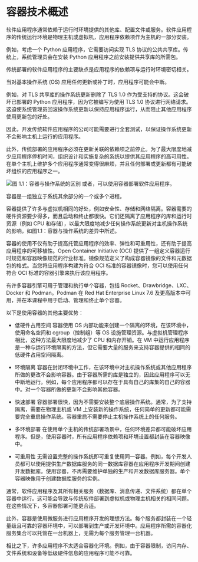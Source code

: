 # 容器技术概述

软件应用程序通常依赖于运行时环境提供的其他库、配置文件或服务。软件应用程序的传统运行环境是物理主机或虚拟机，应用程序依赖项作为主机的一部分安装。

例如，考虑一个 Python 应用程序，它需要访问实现 TLS 协议的公共共享库。传统上，系统管理员会在安装 Python 应用程序之前安装提供共享库的所需包。

传统部署的软件应用程序的主要缺点是应用程序的依赖项与运行时环境密切相关。

当对基本操作系统 (OS) 应用任何更新或补丁时，应用程序可能会中断。

例如，对 TLS 共享库的操作系统更新删除了 TLS 1.0 作为受支持的协议。这会破坏已部署的 Python 应用程序，因为它被编写为使用 TLS 1.0 协议进行网络请求。这迫使系统管理员回滚操作系统更新以保持应用程序运行，从而阻止其他应用程序使用更新包的好处。

因此，开发传统软件应用程序的公司可能需要进行全套测试，以保证操作系统更新不会影响主机上运行的应用程序。

此外，传统部署的应用程序必须在更新关联的依赖项之前停止。为了最大限度地减少应用程序停机时间，组织设计和实施复杂的系统以提供其应用程序的高可用性。在单个主机上维护多个应用程序通常变得很麻烦，并且任何部署或更新都有可能破坏组织的应用程序之一。

![图 1.1：容器与操作系统的区别](https://img-blog.csdnimg.cn/d6dda456d13348808979c4d73012c1bc.png)
或者，可以使用容器部署软件应用程序。

容器是一组独立于系统其余部分的一个或多个进程。

容器提供了许多与虚拟机相同的好处，例如安全性、存储和网络隔离。容器需要的硬件资源要少得多，而且启动和终止都很快。它们还隔离了应用程序的库和运行时资源（例如 CPU 和存储），以最大限度地减少任何操作系统更新对主机操作系统的影响，如图1.1：容器与操作系统的差异中所述。

容器的使用不仅有助于提高托管应用程序的效率、弹性和可重用性，还有助于提高应用程序的可移植性。Open Container Initiative (OCI) 提供了一组定义容器运行时规范和容器映像规范的行业标准。镜像规范定义了构成容器镜像的文件和元数据包的格式。当您将应用程序构建为符合 OCI 标准的容器镜像时，您可以使用任何符合 OCI 标准的容器引擎来执行该应用程序。

有许多容器引擎可用于管理和执行单个容器，包括 Rocket、Drawbridge、LXC、Docker 和 Podman。Podman 在 Red Hat Enterprise Linux 7.6 及更高版本中可用，并在本课程中用于启动、管理和终止单个容器。

以下是使用容器的其他主要优势：

- 低硬件占用空间
容器使用 OS 内部功能来创建一个隔离的环境，在该环境中，使用命名空间和 cgroup（控制组）等 OS 设施管理资源。与虚拟机管理程序相比，这种方法最大限度地减少了 CPU 和内存开销。在 VM 中运行应用程序是一种与运行环境隔离的方法，但它需要大量的服务来支持容器提供的相同的低硬件占用空间隔离。

- 环境隔离
容器在封闭环境中工作，在该环境中对主机操作系统或其他应用程序所做的更改不会影响容器。由于容器所需的库是独立的，因此应用程序可以无中断地运行。例如，每个应用程序都可以存在于具有自己的库集的自己的容器中。对一个容器所做的更新不会影响其他容器。

- 快速部署
容器部署很快，因为不需要安装整个底层操作系统。通常，为了支持隔离，需要在物理主机或 VM 上安装新的操作系统，任何简单的更新都可能需要完全重启操作系统。容器重启不需要停止主机操作系统上的任何服务。

- 多环境部署
在使用单个主机的传统部署场景中，任何环境差异都可能破坏应用程序。但是，使用容器时，所有应用程序依赖项和环境设置都封装在容器映像中。

- 可重用性
无需设置完整的操作系统即可重复使用同一容器。例如，每个开发人员都可以使用提供生产数据库服务的同一数据库容器在应用程序开发期间创建开发数据库。使用容器，不再需要维护单独的生产和开发数据库服务器。单个容器映像用于创建数据库服务的实例。

通常，软件应用程序及其所有相关服务（数据库、消息传递、文件系统）都在单个容器中运行。这可能会导致与传统软件部署到虚拟机或物理主机相关的相同问题。在这些情况下，多容器部署可能更合适。

此外，容器是使用微服务进行应用程序开发的理想方法。每个服务都封装在一个轻量级且可靠的容器环境中，可以部署到生产或开发环境中。应用程序所需的容器化服务集合可以托管在一台机器上，无需为每个服务管理一台机器。

相比之下，许多应用程序不太适合容器化环境。例如，由于容器限制，访问内存、文件系统和设备等低级硬件信息的应用程序可能不可靠。
